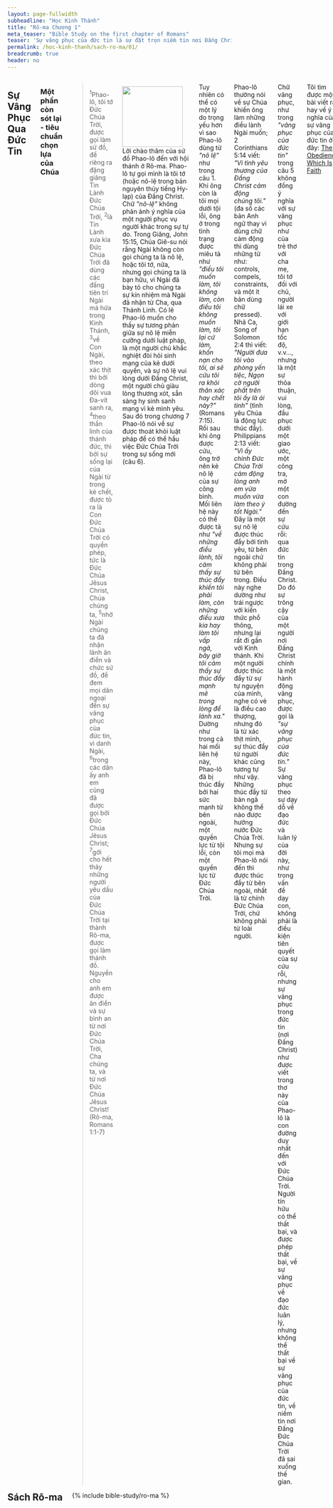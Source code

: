 ```yaml
---
layout: page-fullwidth
subheadline: "Học Kinh Thánh"
title: "Rô-ma Chương 1"
meta_teaser: "Bible Study on the first chapter of Romans"
teaser: 'Sự vâng phục của đức tin là sự đặt trọn niềm tin nơi Đấng Christ để nhận sự cứu rỗi. Bất cứ ai tin thì được cứu. Tin Lành của Đức Chúa Trời khởi đầu và kết cuộc trong đức tin. Mọi người đều phạm tội và thiếu mất sự vinh hiển của Đức Chúa Trời. Chương 1 gọi vũ trụ là chứng nhân của sự hiện hữu của Đức Chúa Trời, và điều này được lập lại trong chương 10: <span style="font-style: italic;">"Tiếng của các sứ giả đã vang khắp đất."</span> Các tầng trời là kẻ rao giảng về Đức Chúa Trời.'
permalink: /hoc-kinh-thanh/sach-ro-ma/01/
breadcrumb: true
header: no
---
```

<!--more-->
<div class="row">
<div class="medium-8 columns" markdown="1">

## Sự Vâng Phục Qua Đức Tin

### Một phần còn sót lại - tiêu chuẩn chọn lựa của Chúa

> <sup>1</sup>Phao-lô, tôi tớ Đức Chúa Trời, được gọi làm sứ đồ, để riêng ra đặng giảng Tin Lành Đức Chúa Trời, <sup>2</sup>là Tin Lành xưa kia Đức Chúa Trời đã dùng các đấng tiên tri Ngài mà hứa trong Kinh Thánh, <sup>3</sup>về Con Ngài, theo xác thịt thì bởi dòng dõi vua Đa-vít sanh ra, <sup>4</sup>theo thần linh của thánh đức, thì bởi sự sống lại của Ngài từ trong kẻ chết, được tỏ ra là Con Đức Chúa Trời có quyền phép, tức là Đức Chúa Jêsus Christ, Chúa chúng ta, <sup>5</sup>nhờ Ngài chúng ta đã nhận lãnh ân điển và chức sứ đồ, để đem mọi dân ngoại đến sự vâng phục của đức tin, vì danh Ngài, <sup>6</sup>trong các dân ấy anh em cũng đã được gọi bởi Đức Chúa Jêsus Christ; <sup>7</sup>gởi cho hết thảy những người yêu dấu của Đức Chúa Trời tại thành Rô-ma, được gọi làm thánh đồ. Nguyền cho anh em được ân điển và sự bình an từ nơi Đức Chúa Trời, Cha chúng ta, và từ nơi Đức Chúa Jêsus Christ! (Rô-ma, Romans 1:1-7)

<div>
<p>
<img alt src="{{ site.baseurl }}/images/no-condemnation.jpg" style="border: 0px none; margin: 7px 15px 0px 0px; max-width: 100%; height: 136px; padding: 0px; float: left;">
Lời chào thăm của sứ đồ Phao-lô đến với hội thánh ở Rô-ma. Phao-lô tự gọi mình là tôi tớ (hoặc nô-lệ trong bản nguyên thủy tiếng Hy-lạp) của Đấng Christ. Chữ <span style="font-style: italic;">"nô-lệ"</span> không phản ảnh ý nghĩa của một người phục vụ người khác trong sự tự do. Trong Giăng, John 15:15, Chúa Giê-su nói rằng Ngài không còn gọi chúng ta là nô lệ, hoặc tôi tớ, nữa, nhưng gọi chúng ta là bạn hữu, vì Ngài đã bày tỏ cho chúng ta sự kín nhiệm mà Ngài đã nhận từ Cha, qua Thánh Linh. Có lẽ Phao-lô muốn cho thấy sự tương phản giữa sự nô lệ miễn cưỡng dưới luật pháp, là một người chủ khắc nghiệt đòi hỏi sinh mạng của kẻ dưới quyền, và sự nô lệ vui lòng dưới Đấng Christ, một người chủ giàu lòng thương xót, sẵn sàng hy sinh sanh mạng vì kẻ mình yêu. Sau đó trong chương 7 Phao-lô nói về sự được thoát khỏi luật pháp để có thể hầu việc Đức Chúa Trời trong sự sống mới (câu 6).
</p>
</div>

Tuy nhiên có thể có một lý do trọng yếu hơn vì sao Phao-lô dùng từ <span style="font-style: italic;">"nô lệ"</span> như trong câu 1. Khi ông còn là tôi mọi dưới tội lỗi, ông ở trong tình trạng được miêu tả như <span style="font-style: italic;">"điều tôi muốn làm, tôi không làm, còn điều tôi không muốn làm, tôi lại cứ làm, khốn nạn cho tôi, ai sẽ cứu tôi ra khỏi thân xác hay chết này?"</span> (Romans 7:15). Rồi sau khi ông được cứu, ông trở nên kẻ nô lệ của sự công bình. Mối liên hệ này có thể được tả như <span style="font-style: italic;">"về những điều lành, tôi cảm thấy sự thúc đẩy khiến tôi phải làm, còn những điều xưa kia hay làm tôi vấp ngã, bây giờ tôi cảm thấy sự thúc đẩy mạnh mẽ trong lòng để lánh xa."</span> Dường như trong cả hai mối liên hệ này, Phao-lô đã bị thúc đẩy bởi hai sức mạnh từ bên ngoài, một quyền lực từ tội lỗi, còn một quyền lực từ Đức Chúa Trời.

Phao-lô thường nói về sự Chúa khiến ông làm những điều lành Ngài muốn; 2 Corinthians 5:14 viết: <span style="font-style: italic;">"Vì tình yêu thương của Đấng Christ cảm động chúng tôi."</span> (đa số các bản Anh ngữ thay vì dùng chữ cảm động thì dùng những từ như: controls, compels, constraints, và một ít bản dùng chữ pressed). Nhã Ca, Song of Solomon 2:4 thì viết: <span style="font-style: italic;">"Người đưa tôi vào phòng yến tiệc, Ngọn cờ người phất trên tôi ấy là ái tình"</span> (tình yêu Chúa là động lực thúc đẩy). Philippians 2:13 viết: <span style="font-style: italic;">"Vì ấy chính Đức Chúa Trời cảm động lòng anh em vừa muốn vừa làm theo ý tốt Ngài."</span> Đây là một sự nô lệ được thúc đẩy bởi tình yêu, từ bên ngoài chứ không phải từ bên trong. Điều này nghe dường như trái ngược với kiến thức phổ thông, nhưng lại rất đi gần với Kinh thánh. Khi một người được thúc đẩy từ sự tự nguyện của mình, nghe có vẻ là điều cao thượng, nhưng đó là từ xác thịt mình, sự thúc đẩy từ người khác cũng tương tự như vậy. Những thúc đẩy từ bản ngã không thể nào được hưởng nước Đức Chúa Trời. Nhưng sự tôi mọi mà Phao-lô nói đến thì được thúc đẩy từ bên ngoài, nhất là từ chính Đức Chúa Trời, chứ không phải từ loài người.

Chữ vâng phục, như trong <span style="font-style: italic;">"vâng phục của đức tin"</span> trong câu 5 không đồng ý nghĩa với sự vâng phục như của trẻ thơ với cha mẹ, tôi tớ đối với chủ, người lái xe với giới hạn tốc độ, v.v..., nhưng là một sự thỏa thuận, vui lòng, đầu phục dưới một giao ước, một công tra, mở một con đường đến sự cứu rỗi: qua đức tin trong Đấng Christ. Do đó sự trông cậy của một người nơi Đấng Christ chính là một hành động vâng phục, được gọi là <span style="font-style: italic;">"sự vâng phục của đức tin."</span> Sự vâng phục theo sự dạy dỗ về đạo đức và luân lý của đời này, như trong vấn đề dạy con, không phải là điều kiện tiên quyết của sự cứu rỗi, nhưng sự vâng phục trong đức tin (nơi Đấng Christ) như được viết trong thơ này của Phao-lô là con đường duy nhất đến với Đức Chúa Trời. Người tín hữu có thể thất bại, và được phép thất bại, về sự vâng phục về đạo đức luân lý, nhưng không thể thất bại về sự vâng phục của đức tin, về niềm tin nơi Đấng Đức Chúa Trời đã sai xuống thế gian.

Tôi tìm được một bài viết rất hay về ý nghĩa của sự vâng phục của đức tin ở đây: <a href="http://www.faithalone.org/magazine/y1993/93july3.html" target="_blank"><u>The Obedience Which Is Faith</u></a>

Đây là kết luận của bài viết này nói về ý nghĩa đúng của "sự vâng phục của đức tin":

<p class="blockquote">Chúa Giê-su gọi nhân loại đến để đặt niềm tin nơi Ngài. Như vậy bất cứ khi nào có kẻ đặt niềm tin nơi Ngài, người đó vâng theo lời kêu gọi đó. Đức tin dẫn đến sự cứu rỗi là một hành động bày tỏ sự vâng lời. Do đó, bạn không nên cảm thấy khó chịu về ý niệm đức tin là một hành động bày tỏ sự vâng lời. Sự vâng phục của đức tin nói đến trong Rô-ma 1:5 và 16:26 không nói về sự vâng lời mọi điều răn của Đức Chúa Trời. Vì chẳng một ai ngoài Đức Chúa Giê-su đã làm được điều đó. Thực ra, sự vâng phục đó rõ ràng nói về sự vâng phục mệnh lệnh về Tin Lành mà mọi người phải tin. Nếu bạn đã làm điều đó, hẳn là bạn đã thực hành sự vâng phục của đức tin.</p>
 
Dựa theo sự liên tục của ý nghĩa hai câu trong Romans 1:5-6, chúng ta nhận thấy hội thánh Rô-ma phần đông là người ngoại, không phải Do-thái. Đây là một điều cần giữ trong ý tưởng khi tiếp tục học những đoạn tới của thư này.  

### Quyền phép của Đức Chúa Trời để cứu mọi kẻ tin

> <sup>16</sup>Thật vậy, tôi không hổ thẹn về Tin Lành đâu, vì là quyền phép của Đức Chúa Trời để cứu mọi kẻ tin, trước là người Giu-đa, sau là người Gờ-réc; <sup>17</sup>vì trong Tin Lành nầy có bày tỏ sự công bình của Đức Chúa Trời, bởi đức tin mà được, lại dẫn đến đức tin nữa, như có chép rằng: Người công bình sẽ sống bởi đức tin." (Rô-ma, Romans 1:16-17—NET Bible)

### Hễ ai tin thì được cứu

Đây là điểm khác biệt giữa Tin Lành và tất cả các tôn giáo trong thế gian; các đạo khác luôn luôn đặt những điều kiện của sự siêu thoát đặt nền tảng trên sự tu luyện, các nghi lễ, một điều gì đó phải làm, một của lễ nào đó phải dâng tế, sự thanh tẩy (mà người Tin Lành gọi là thánh hóa) triền miên và dường như tiếp tục đến vĩnh viễn, còn sự siêu thoát—một trạng thái tuyệt hảo, trọn vẹn mà không cần phải làm gì thêm nữa—thì vật vờ ở một tương lai xa xăm. Đấng Christ đã thực hiện mọi điều Đức Chúa Trời đòi hỏi hầu Ngài có thể ban sự cứu rỗi cách nhưng không cho bất cứ ai tin; và khi người đó bước vào trong thỏa hiệp, hoặc giao ước đó, với Ngài thì đó chính là sự vâng phục của đức tin, của sự đặt niềm tin vào phương cách cứu rỗi mà sứ đồ Phao-lô đã viết trong câu 16.

### Khởi đầu và cuối cùng đều nhờ đức tin

Đa số Cơ-đốc Nhân xưng nhận niềm tin dựa theo Ê-phê-sô, Ephesians 2:8-9, răng họ được cứu nhờ ân điển bởi đức tin, không bởi một điều gì đó hoặc phải làm hoặc không nên làm có thể nhờ đó dẫn đến hoặc đánh mất sự cứu rỗi. Rồi sau một thời gian họ thấy đức tin không đủ, có người lý luận rằng phải có <span style="font-style: italic;">"kết quả,"</span> hoặc <span style="font-style: italic;">"việc làm,"</span> để chứng nhận đức tin mà họ có lúc ban đầu (tôi đã viết một bài tựa đề <span style="font-style: italic;">"Vòng luẩn quẩn đức-tin/sự-cứu-rỗi/việc-làm"</span> nói về lối lý luận vòng tròn gây tai họa cho đời sống tín đồ). Tín lý sai lạc này nói rằng mặc dù bạn bắt đầu bởi đức tin, hoặc ân điển, bạn phải tiếp tục phần còn lại thêm vào việc làm cùng đi đôi cho đến cuối đời.

Nhưng trong câu 17 Phao-lô nói <span style="font-style: italic;">"vì trong Tin Lành nầy có bày tỏ sự công bình của Đức Chúa Trời, bởi đức tin mà được, lại dẫn đến đức tin nữa."</span> Ông không nói <span style="font-style: italic;">"lại dẫn đến việc làm."</span> Phao-lô cũng viết về chân lý này trong Ga-la-ti, Galatians 3:3: <span style="font-style: italic;">"Sao anh em ngu muội dường ấy? Sau khi đã khởi sự nhờ Đức Thánh Linh, nay sao lại cậy xác thịt mà làm cho trọn?"</span> Nếu việc làm, bất cứ dưới hình thức nào, không thể đem đến cho chúng ta sự công bình của Đức Chúa Trời, thì tại sao bây giờ lại có thể được dùng để hầu việc Chúa? Phao-lô lại viết thêm về điều này trong I Cô-rin-tô, I Corinthians 15:50 rằng thịt và huyết, và những việc làm bởi đó mà ra, không thể hưởng được nước Đức Chúa Trời.

Rồi Phao-lô tiếp tục với lời tuyên bố <span style="font-style: italic;">"Người công bình sẽ sống bởi đức tin,"</span> mà ông đã trích từ Ha-ba-cúc, Habakkuk 2:4. Đó là đức tin nhỏ bằng hạt cải nơi Đấng Cứu Thế sẽ gìn giữ ông cho đến ngày phước hạnh đó. Sẽ có người đặt nghi vấn về đức tin bạn bằng cách tra vấn về việc làm hoặc kết quả. Nhưng ai trong vòng chúng ta, cả những người thiêng liêng nhất, có thể đưa ra một bằng chứng? Ai sẽ định phẩm chất của việc làm hoặc bông trái của bạn? Tôi hoàn toàn không có ý kiến. Điều duy nhất tôi có là tôi biết tôi tin Chúa, còn việc làm hoặc bông trái mà Ngài sẽ sanh ra trong tôi, tôi xin nhường lại cho bàn tay khéo léo của Người Thợ Gốm, vì Ngài biết rõ hơn tôi. Ngày tôi dùng công việc hoặc bông trái mình để kiểm nhận đức tin, là ngày tôi đứng trên vũng cát động sa lầy, vì công việc của bất cứ người nào, cả công việc công bình nhất, cũng chỉ là tấm băng sinh dơ dáy (Ê-sai, Isaiah 64:6).

### Mọi người đều phạm tội và thiếu mất sự vinh hiển của Đức Chúa Trời

> <sup>18</sup>Vả, cơn giận của Đức Chúa Trời từ trên trời tỏ ra nghịch cùng mọi sự không tin kính và mọi sự không công bình của những người dùng sự không công bình mà bắt hiếp lẽ thật ... <sup>32</sup>Dầu họ biết mạng lịnh Đức Chúa Trời tỏ ra những người phạm các tội dường ấy là đáng chết, thế mà chẳng những họ tự làm thôi đâu, lại còn ưng thuận cho kẻ khác phạm các điều ấy nữa.

Từ các câu 18 đến 32 (Rô-ma, Romans 1:18-32), Phao-lô tuyên bố sự lên án những kẻ không công bình, đó là toàn thể nhân loại, vì mọi người đều phạm tội và thiếu sự vinh hiển của Đức Chúa Trời (Rô-ma, Romans 3:23). Trong chương này, Phao-lô cũng cho thấy vũ trụ là nhân chứng của sự vinh hiển của Đức Chúa Trời, rồi ông nhắc lại trong chương 10: <span style="font-style: italic;">"Tiếng của các sứ giả đã vang khắp đất."</span> Đó là tiếng của đất trời đang rao giảng.

</div><!-- /.medium-8.columns -->
<div class="bible-index medium-4 columns">
<h2 style="margin: 0px">Sách Rô-ma</h2>
        {% include bible-study/ro-ma %}
</div><!-- /.medium-4.columns -->
</div><!-- /.row -->
